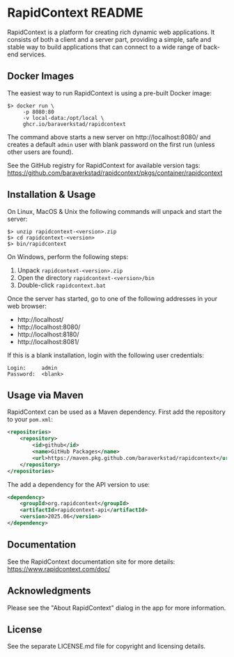 RapidContext README
===================
RapidContext is a platform for creating rich dynamic web applications.
It consists of both a client and a server part, providing a simple,
safe and stable way to build applications that can connect to a wide
range of back-end services.


Docker Images
-------------
The easiest way to run RapidContext is using a pre-built Docker image:

    $> docker run \
         -p 8080:80
         -v local-data:/opt/local \
         ghcr.io/baraverkstad/rapidcontext

The command above starts a new server on http://localhost:8080/ and creates a
default `admin` user with blank password on the first run (unless other users
are found).

See the GitHub registry for RapidContext for available version tags:
https://github.com/baraverkstad/rapidcontext/pkgs/container/rapidcontext


Installation & Usage
--------------------
On Linux, MacOS & Unix the following commands will unpack and start
the server:

    $> unzip rapidcontext-<version>.zip
    $> cd rapidcontext-<version>
    $> bin/rapidcontext

On Windows, perform the following steps:

  1. Unpack `rapidcontext-<version>.zip`
  2. Open the directory `rapidcontext-<version>/bin`
  3. Double-click `rapidcontext.bat`

Once the server has started, go to one of the following addresses
in your web browser:

  - http://localhost/
  - http://localhost:8080/
  - http://localhost:8180/
  - http://localhost:8081/

If this is a blank installation, login with the following user
credentials:

    Login:     admin
    Password:  <blank>


Usage via Maven
---------------
RapidContext can be used as a Maven dependency. First add the repository to
your `pom.xml`:

```xml
<repositories>
    <repository>
        <id>github</id>
        <name>GitHub Packages</name>
        <url>https://maven.pkg.github.com/baraverkstad/rapidcontext</url>
    </repository>
</repositories>
```

The add a dependency for the API version to use:

```xml
<dependency>
    <groupId>org.rapidcontext</groupId>
    <artifactId>rapidcontext-api</artifactId>
    <version>2025.06</version>
</dependency>
```


Documentation
-------------
See the RapidContext documentation site for more details:
https://www.rapidcontext.com/doc/


Acknowledgments
---------------
Please see the "About RapidContext" dialog in the app for more
information.


License
-------
See the separate LICENSE.md file for copyright and licensing
details.
